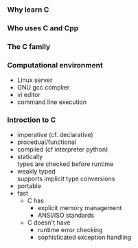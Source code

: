 ### Why learn C

### Who uses C and Cpp

### The C family

### Computational environment
- Linux server
- GNU gcc complier
- vi editor
- command line execution

### Introction to C
- imperative (cf. declarative)
- procedual/functional
- compiled (cf interpreter python)
- statically  
types are checked before runtime
- weakly typed  
supports implicit type conversions  
- portable  
- fast
	- C has
		- explicit memory management
		- ANSI/ISO standards
	- C doesn't have
		- runtime error checking
		- sophisticated exception handling




